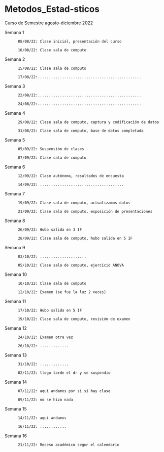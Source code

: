 # Metodos_Estad-sticos
Curso de Semestre agosto-diciembre 2022

  Semana 1
  
          08/08/22: Clase inicial, presentación del curso 
          
          10/08/22: Clase sala de computo 
          
  Semana 2
  
          15/08/22: Clase sala de computo 
          
          17/08/22:............................................... 
          
  Semana 3
  
          22/08/22:............................................... 
          
          24/08/22:...............................................
          
  Semana 4
  
          29/08/22: Clase sala de computo, captura y codificación de datos 
          
          31/08/22: Clase sala de computo, base de datos completada 
          
  Semana 5
  
          05/09/22: Suspensión de clases
          
          07/09/22: Clase sala de computo
          
  Semana 6
  
          12/09/22: Clase autónoma, resultados de encuesta
          
          14/09/22: ......................................
          
  Semana 7 
  
          19/09/22: Clase sala de computo, actualizamos datos 
          
          21/09/22: Clase sala de computo, exposición de presentaciones
          
  Semana 8
  
          26/09/22: Hubo salida en 3 IF
          
          28/09/22: Clase sala de computo, hubo salida en 5 IF
          
  Semana 9
  
          03/10/22: .....................
          
          05/10/22: Clase sala de computo, ejercicio ANOVA
          
  Semana 10
  
          10/10/22: Clase sala de computo 
          
          12/10/22: Examen (se fue la luz 2 veces)
          
  Semana 11
  
          17/10/22: Hubo salida en 5 IF
          
          19/10/22: Clase sala de computo, revisión de examen
          
  Semana 12
  
          24/10/22: Examen otra vez
          
          26/10/22: .............         
          
  Semana 13
  
          31/10/22: .............
          
          02/11/22: llego tarde el dr y se suspendio 
          
  Semana 14
  
          07/11/22: aqui andamos por si si hay clase
          
          09/11/22: no se hizo nada         
          
  Semana 15
  
          14/11/22: aqui andamos
          
          16/11/22: ............
          
  Semana 16
  
          21/11/22: Receso académico segun el calendario
